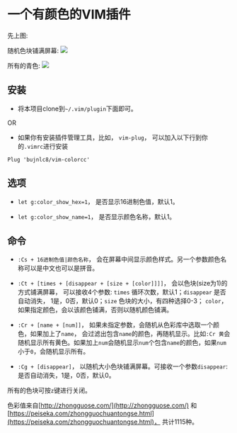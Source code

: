 # 一个有颜色的VIM插件

先上图:

随机色块铺满屏幕:
![](https://s3.bmp.ovh/imgs/2021/10/f84fa991a403c02b.jpg)


所有的青色:
![](https://s3.bmp.ovh/imgs/2021/10/72cc3d9a2ff864a5.jpg)

## 安装

*   将本项目clone到`~/.vim/plugin`下面即可。

OR

*   如果你有安装插件管理工具，比如， `vim-plug`， 可以加入以下行到你的`.vimrc`进行安装

<!---->

    Plug 'bujnlc8/vim-colorcc'


## 选项

* `let g:color_show_hex=1`， 是否显示16进制色值，默认1。

* `let g:color_show_name=1`， 是否显示颜色名称，默认1。


## 命令

* `:Cs + 16进制色值|颜色名称`， 会在屏幕中间显示颜色样式。另一个参数颜色名称可以是中文也可以是拼音。

* `:Ct + [times + [disappear + [size + [color]]]]`， 会以色块(size为1)的方式铺满屏幕， 可以接收4个参数: `times` 循环次数，默认1；`disappear` 是否自动消失， 1是，0否，默认0；`size` 色块的大小，有四种选择0-3； `color`， 如果指定颜色，会以该颜色铺满，否则以随机颜色铺满。

* `:Cr + [name + [num]]`， 如果未指定参数，会随机从色彩库中选取一个颜色，如果加上了`name`， 会过滤出包含`name`的颜色，再随机显示。比如`:Cr 黄`会随机显示所有黄色。如果加上`num`会随机显示`num`个包含`name`的颜色，如果`num`小于`0`，会随机显示所有。

* `:Cg + [disappear]`， 以随机大小色块铺满屏幕。可接收一个参数`disappear`:是否自动消失，1是，0否，默认0。


所有的色块可按`z`键进行关闭。

色彩值来自[http://zhongguose.com/](http://zhongguose.com/) 和 [https://peiseka.com/zhongguochuantongse.html](https://peiseka.com/zhongguochuantongse.html)， 共计1115种。

